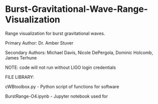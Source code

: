 # Burst-Gravitational-Wave-Range-Visualization
Range visualization for burst gravitational waves.

Primary Author: Dr. Amber Stuver

Secondary Authors: Michael Davis, Nicole DePergola, Dominic Holcomb, James Terhune

NOTE: code will not run without LIGO login credentials


FILE LIBRARY:

cWBtoolbox.py - Python script of functions for software

BurstRange-O4.ipynb - Jupyter notebook used for 



